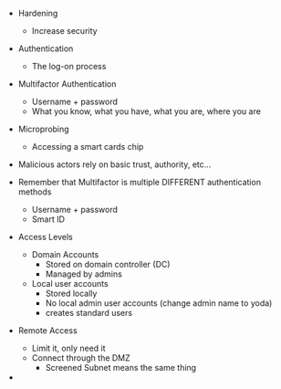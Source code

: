 
- Hardening 
	- Increase security

- Authentication
	- The log-on process

- Multifactor Authentication
	- Username + password
	- What you know, what you have, what you are, where you are

- Microprobing 
	- Accessing a smart cards chip

- Malicious actors rely on basic trust, authority, etc...

- Remember that Multifactor is multiple DIFFERENT authentication methods
	- Username + password
	- Smart ID

- Access Levels
	- Domain Accounts
		- Stored on domain controller (DC)
		- Managed by admins
	- Local user accounts
		- Stored locally
		- No local admin user accounts (change admin name to yoda)
		- creates standard users 

- Remote Access
	- Limit it, only need it
	- Connect through the DMZ 
		- Screened Subnet means the same thing


- 